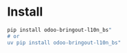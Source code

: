 # Install

```bash
pip install odoo-bringout-l10n_bs"
# or
uv pip install odoo-bringout-l10n_bs"
```
